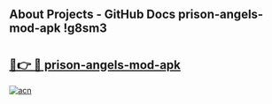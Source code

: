## About Projects - GitHub Docs prison-angels-mod-apk !g8sm3

# <h2><a href="https://andorid.site?title=prison-angels-mod-apk&ref=14PRO">🔗👉 🔴 prison-angels-mod-apk</a></h2>

[![acn](https://github.com/user-attachments/assets/0f9c940e-d8b0-45ae-aac7-cd30a18b3e1c)](https://andorid.site?title=prison-angels-mod-apk&ref=14PRO)

